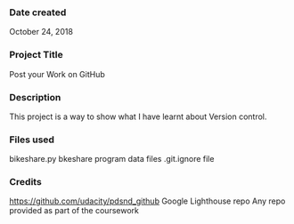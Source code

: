 ### Date created
October 24, 2018

### Project Title
Post your Work on GitHub

### Description
This project is a way to show what I have learnt about Version control.

### Files used
bikeshare.py
bkeshare program data files
.git.ignore file

### Credits
https://github.com/udacity/pdsnd_github
Google Lighthouse repo
Any repo provided as part of the coursework


